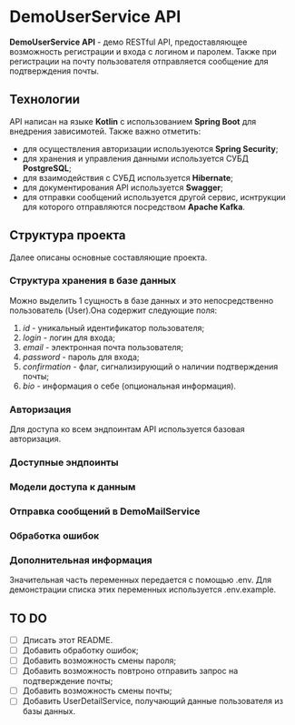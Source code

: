 # DemoUserService API #

**DemoUserService  API** - демо RESTful API, предоставляющее возможность регистрации и входа с логином и паролем. Также при регистрации на почту пользователя отправляется сообщение для подтверждения почты.

## Технологии ##
API написан на языке **Kotlin** с использованием **Spring Boot** для внедрения зависимотей. Также важно отметить:
* для осуществления авторизации используеются **Spring Security**;
* для хранения и управления данными используется СУБД **PostgreSQL**;
* для взаимодействия с СУБД используется **Hibernate**;
* для документирования API используется **Swagger**;
* для отправки сообщений используется другой сервис, иснтрукции для которого отправляются посредством **Apache Kafka**.

## Структура проекта ##
Далее описаны основные составляющие проекта.

### Структура хранения в базе данных ###

Можно выделить 1 сущность в базе данных и это непосредственно пользователь (User).Она содержит следующие поля:
1. _id_ - уникальный идентификатор пользователя;
2. _login_ - логин для входа;
3. _email_ - электронная почта пользователя;
4. _password_ - пароль для входа;
5. _confirmation_ - флаг, сигнализирующий о наличии подтверждения почты;
6. _bio_ - информация о себе (опциональная информация).

### Авторизация ###

Для доступа ко всем эндпоинтам API используется базовая авторизация.

### Доступные эндпоинты ###

[//]: # (![Список эндпоинтов для контроллера категорий]&#40;img/controller.png&#41;)

### Модели доступа к данным ###


### Отправка сообщений в DemoMailService ###


### Обработка ошибок ###


### Дополнительная информация ###
Значительная часть переменных передается с помощью .env. Для демонстрации списка этих переменных используется .env.example.

## TO DO ##
- [ ] Дписать этот README. 
- [ ] Добавить обработку ошибок;
- [ ] Добавить возможность смены пароля;
- [ ] Добавить возможность повтроно отправить запрос на подтверждение почты;
- [ ] Добавить возможность смены почты;
- [ ] Добавить UserDetailService, получающий данные пользователя из базы данных.